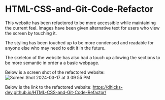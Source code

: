 # HTML-CSS-and-Git-Code-Refactor

This website has been refactored to be more accessible while maintaining the current feel. Images have been given alternative text for users who view the screen by touching it.

The styling has been touched up to be more condensed and readable for anyone else who may need to edit it in the future.

The skeleton of the website has also had a touch up allowing the sections to be more semantic in order a a basic webpage.

Below is a screen shot of the refactored website:
![Screen Shot 2024-03-17 at 3 09 55 PM](https://github.com/Dhicks-dev/HTML-CSS-and-Git-Code-Refactor/assets/72946905/a5d4d2b7-ecde-402d-a6e1-39430a0727df)


Below is the link to the refactored website:
https://dhicks-dev.github.io/HTML-CSS-and-Git-Code-Refactor/
